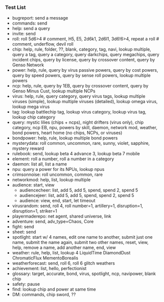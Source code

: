 ### Test List
- bugreport: send a message
- commands: send
- help: send a query
- invite: send
- roll: roll 5d6>4 # comment, H5, E5, 2d6k1, 2d6l1, 3d6!6>4, repeat a roll # comment, underflow, devil roll
- chip: help, rule, folder, ??, blank, category, tag, navi, lookup multiple, query a tag, query a category, query darkchips, query megachips, query incident chips, query by license, query by crossover content, query by Genso Network
- power: help, rule, query by virus passive powers, query by cost powers, query by speed powers, query by sense roll powers, lookup multiple powers
- ncp: help, rule, query by 1EB, query by crossover content, query by Genso Minus Cust, lookup multiple NCPs
- virus: help, rule, query category, query virus tags, lookup multiple viruses (simple), lookup multiple viruses (detailed), lookup omega virus, lookup mega virus
- tag: lookup battlechip tag, lookup virus category, lookup virus tag, lookup chip category
- query: mystic lilies (chips + ncps), night drifters (virus only), chip category, ncp EB, npu, powers by skill, daemon, network mod, weather, bond powers, heart home (no chips, NCPs, or viruses)
- bondpower: help, rule, lookup multiple bond powers
- mysterydata: roll common, uncommon, rare, sunny, violet, sapphire, mystery reward
- rulebook: send, lookup beta 4 advance 3, lookup beta 7 mobile
- element: roll a number, roll a number in a category
- daemon: list all, list a name
- npu: query a power for its NPUs, lookup npus
- crimsonnoise: roll uncommon, common, rare
- networkmod: help, list, lookup multiple
- audience: start, view
  - audiencecheer: list, add 5, add 5, spend, spend 2, spend 5
  - audiencejeer: list, add 5, add 5, spend, spend 2, spend 5
  - audience: view, end, start, let timeout
- virusrandom: send, roll 4, roll number=1, artillery=1, disruption=1, disruption=1, striker=1
- playermaderepo: net agent, shared universe, link
- adventure: send, adv_type=Chaos, Core
- fight: send
- sheet: send
- spotlight: start w/ 4 names, edit one name to another, submit just one name, submit the name again, submit two other names, reset, view, help, remove a name, add another name, end, view
- weather: rule, help, list, lookup 4 LiquidTime DiamondDust ChromaticFlux MementoBorealis
- weatherforecast: send, roll 6, roll 6 glitch weathers 
- achievement: list, hello, perfectionist
- glossary: target, accurate, bond, virus, spotlight, ncp, navipower, blank chip
- safety: pause
- find: lookup chip and power at same time
- DM: commands, chip sword, ??
